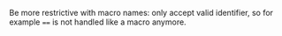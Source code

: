 Be more restrictive with macro names: only accept valid identifier, so for example `==` is not handled like a macro anymore.
